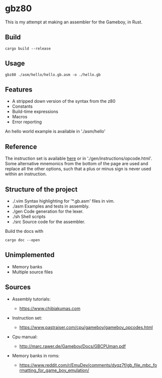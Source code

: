 # gbz80

This is my attempt at making an assembler for the Gameboy, in Rust.

## Build

```
cargo build --release
```

## Usage

```
gbz80 ./asm/hello/hello.gb.asm -o ./hello.gb
```

## Features

- A stripped down version of the syntax from the z80
- Constants
- Build-time expressions
- Macros
- Error reporting

An hello world example is available in './asm/hello'

## Reference

The instruction set is available [here](https://www.pastraiser.com/cpu/gameboy/gameboy_opcodes.html) or in './gen/instructions/opcode.html'.  
Some alternative mnemonics from the bottom of the page are used and replace all the other options, such that a plus or minus sign is never used within an instruction.

## Structure of the project

- ./.vim  Syntax highlighting for '*.gb.asm' files in vim.
- ./asm   Examples and tests in assembly.
- ./gen   Code generation for the lexer.
- ./sh    Shell scripts
- ./src   Source code for the assembler.

Build the docs with

```
cargo doc --open
```
## Unimplemented

- Memory banks
- Multiple source files

## Sources

- Assembly tutorials:   
    - https://www.chibiakumas.com   

- Instruction set:  
    - https://www.pastraiser.com/cpu/gameboy/gameboy_opcodes.html  

- Cpu manual:  
    - http://marc.rawer.de/Gameboy/Docs/GBCPUman.pdf  

- Memory banks in roms:  
    - https://www.reddit.com/r/EmuDev/comments/dyqz7f/gb_file_mbc_formatting_for_game_boy_emulation/


